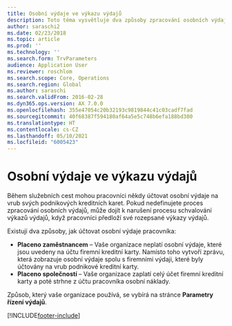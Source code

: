 ```yaml
---
title: Osobní výdaje ve výkazu výdajů
description: Toto téma vysvětluje dva způsoby zpracování osobních výdajů pracovníka v Microsoft Dynamics 365 Finance.
author: saraschi2
ms.date: 02/23/2018
ms.topic: article
ms.prod: ''
ms.technology: ''
ms.search.form: TrvParameters
audience: Application User
ms.reviewer: roschlom
ms.search.scope: Core, Operations
ms.search.region: Global
ms.author: saraschi
ms.search.validFrom: 2016-02-28
ms.dyn365.ops.version: AX 7.0.0
ms.openlocfilehash: 355e47054c20b32193c9819844c41c03cadf7fad
ms.sourcegitcommit: 40f68387f594180af64a5e5c748b6efa188bd300
ms.translationtype: HT
ms.contentlocale: cs-CZ
ms.lasthandoff: 05/10/2021
ms.locfileid: "6005423"
---
```

# <a name="personal-expenses-on-an-expense-report"></a>Osobní výdaje ve výkazu výdajů

Během služebních cest mohou pracovníci někdy účtovat osobní výdaje na vrub svých podnikových kreditních karet. Pokud nedefinujete proces zpracování osobních výdajů, může dojít k narušení procesu schvalování výkazů výdajů, když pracovníci předloží své rozepsané výkazy výdajů. 

Existují dva způsoby, jak účtovat osobní výdaje pracovníka:

- **Placeno zaměstnancem** – Vaše organizace neplatí osobní výdaje, které jsou uvedeny na účtu firemní kreditní karty. Namísto toho vytvoří zprávu, která zobrazuje osobní výdaje spolu s firemními výdaji, které byly účtovány na vrub podnikové kreditní karty.
- **Placeno společností** – Vaše organizace zaplatí celý účet firemní kreditní karty a poté strhne z účtu pracovníka osobní náklady.

Způsob, který vaše organizace používá, se vybírá na stránce **Parametry řízení výdajů**.


[!INCLUDE[footer-include](../includes/footer-banner.md)]
